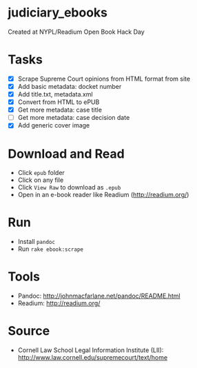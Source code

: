 # judiciary_ebooks

Created at NYPL/Readium Open Book Hack Day

# Tasks
- [x] Scrape Supreme Court opinions from HTML format from site
- [x] Add basic metadata: docket number
- [x] Add title.txt, metadata.xml
- [x] Convert from HTML to ePUB
- [x] Get more metadata: case title
- [ ] Get more metadata: case decision date
- [x] Add generic cover image

# Download and Read
- Click `epub` folder
- Click on any file
- Click `View Raw` to download as `.epub`
- Open in an e-book reader like Readium (http://readium.org/)

# Run
- Install `pandoc`
- Run `rake ebook:scrape`

# Tools
- Pandoc: http://johnmacfarlane.net/pandoc/README.html
- Readium: http://readium.org/

# Source
- Cornell Law School Legal Information Institute (LII): http://www.law.cornell.edu/supremecourt/text/home